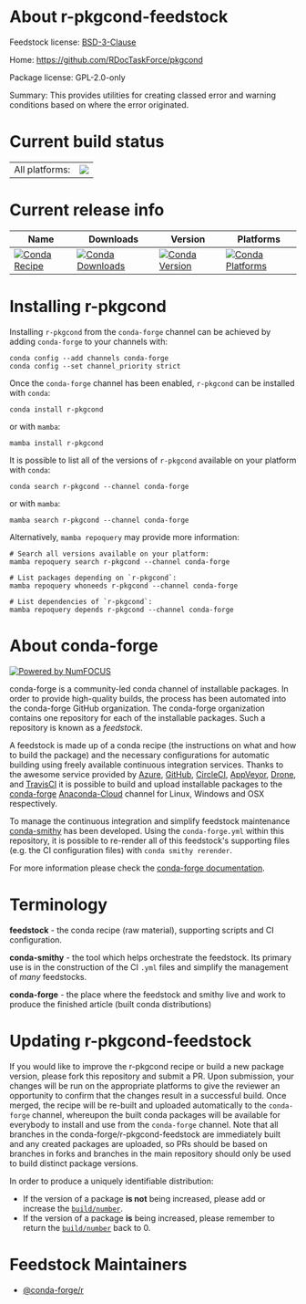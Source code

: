 About r-pkgcond-feedstock
=========================

Feedstock license: [BSD-3-Clause](https://github.com/conda-forge/r-pkgcond-feedstock/blob/main/LICENSE.txt)

Home: https://github.com/RDocTaskForce/pkgcond

Package license: GPL-2.0-only

Summary: This provides utilities for creating classed error and warning conditions based on where the error originated.

Current build status
====================


<table><tr><td>All platforms:</td>
    <td>
      <a href="https://dev.azure.com/conda-forge/feedstock-builds/_build/latest?definitionId=9764&branchName=main">
        <img src="https://dev.azure.com/conda-forge/feedstock-builds/_apis/build/status/r-pkgcond-feedstock?branchName=main">
      </a>
    </td>
  </tr>
</table>

Current release info
====================

| Name | Downloads | Version | Platforms |
| --- | --- | --- | --- |
| [![Conda Recipe](https://img.shields.io/badge/recipe-r--pkgcond-green.svg)](https://anaconda.org/conda-forge/r-pkgcond) | [![Conda Downloads](https://img.shields.io/conda/dn/conda-forge/r-pkgcond.svg)](https://anaconda.org/conda-forge/r-pkgcond) | [![Conda Version](https://img.shields.io/conda/vn/conda-forge/r-pkgcond.svg)](https://anaconda.org/conda-forge/r-pkgcond) | [![Conda Platforms](https://img.shields.io/conda/pn/conda-forge/r-pkgcond.svg)](https://anaconda.org/conda-forge/r-pkgcond) |

Installing r-pkgcond
====================

Installing `r-pkgcond` from the `conda-forge` channel can be achieved by adding `conda-forge` to your channels with:

```
conda config --add channels conda-forge
conda config --set channel_priority strict
```

Once the `conda-forge` channel has been enabled, `r-pkgcond` can be installed with `conda`:

```
conda install r-pkgcond
```

or with `mamba`:

```
mamba install r-pkgcond
```

It is possible to list all of the versions of `r-pkgcond` available on your platform with `conda`:

```
conda search r-pkgcond --channel conda-forge
```

or with `mamba`:

```
mamba search r-pkgcond --channel conda-forge
```

Alternatively, `mamba repoquery` may provide more information:

```
# Search all versions available on your platform:
mamba repoquery search r-pkgcond --channel conda-forge

# List packages depending on `r-pkgcond`:
mamba repoquery whoneeds r-pkgcond --channel conda-forge

# List dependencies of `r-pkgcond`:
mamba repoquery depends r-pkgcond --channel conda-forge
```


About conda-forge
=================

[![Powered by
NumFOCUS](https://img.shields.io/badge/powered%20by-NumFOCUS-orange.svg?style=flat&colorA=E1523D&colorB=007D8A)](https://numfocus.org)

conda-forge is a community-led conda channel of installable packages.
In order to provide high-quality builds, the process has been automated into the
conda-forge GitHub organization. The conda-forge organization contains one repository
for each of the installable packages. Such a repository is known as a *feedstock*.

A feedstock is made up of a conda recipe (the instructions on what and how to build
the package) and the necessary configurations for automatic building using freely
available continuous integration services. Thanks to the awesome service provided by
[Azure](https://azure.microsoft.com/en-us/services/devops/), [GitHub](https://github.com/),
[CircleCI](https://circleci.com/), [AppVeyor](https://www.appveyor.com/),
[Drone](https://cloud.drone.io/welcome), and [TravisCI](https://travis-ci.com/)
it is possible to build and upload installable packages to the
[conda-forge](https://anaconda.org/conda-forge) [Anaconda-Cloud](https://anaconda.org/)
channel for Linux, Windows and OSX respectively.

To manage the continuous integration and simplify feedstock maintenance
[conda-smithy](https://github.com/conda-forge/conda-smithy) has been developed.
Using the ``conda-forge.yml`` within this repository, it is possible to re-render all of
this feedstock's supporting files (e.g. the CI configuration files) with ``conda smithy rerender``.

For more information please check the [conda-forge documentation](https://conda-forge.org/docs/).

Terminology
===========

**feedstock** - the conda recipe (raw material), supporting scripts and CI configuration.

**conda-smithy** - the tool which helps orchestrate the feedstock.
                   Its primary use is in the construction of the CI ``.yml`` files
                   and simplify the management of *many* feedstocks.

**conda-forge** - the place where the feedstock and smithy live and work to
                  produce the finished article (built conda distributions)


Updating r-pkgcond-feedstock
============================

If you would like to improve the r-pkgcond recipe or build a new
package version, please fork this repository and submit a PR. Upon submission,
your changes will be run on the appropriate platforms to give the reviewer an
opportunity to confirm that the changes result in a successful build. Once
merged, the recipe will be re-built and uploaded automatically to the
`conda-forge` channel, whereupon the built conda packages will be available for
everybody to install and use from the `conda-forge` channel.
Note that all branches in the conda-forge/r-pkgcond-feedstock are
immediately built and any created packages are uploaded, so PRs should be based
on branches in forks and branches in the main repository should only be used to
build distinct package versions.

In order to produce a uniquely identifiable distribution:
 * If the version of a package **is not** being increased, please add or increase
   the [``build/number``](https://docs.conda.io/projects/conda-build/en/latest/resources/define-metadata.html#build-number-and-string).
 * If the version of a package **is** being increased, please remember to return
   the [``build/number``](https://docs.conda.io/projects/conda-build/en/latest/resources/define-metadata.html#build-number-and-string)
   back to 0.

Feedstock Maintainers
=====================

* [@conda-forge/r](https://github.com/conda-forge/r/)

